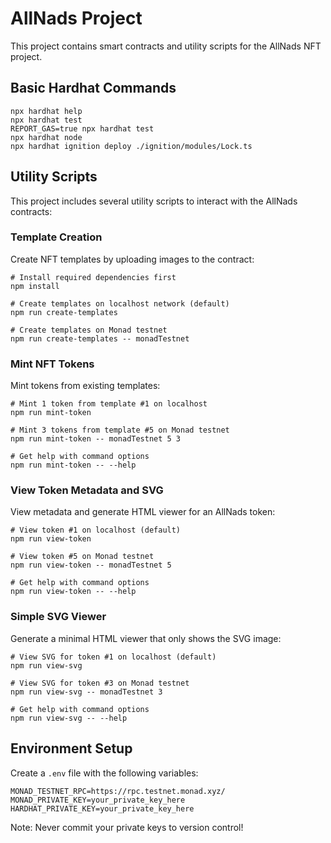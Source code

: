 # AllNads Project

This project contains smart contracts and utility scripts for the AllNads NFT project.

## Basic Hardhat Commands

```shell
npx hardhat help
npx hardhat test
REPORT_GAS=true npx hardhat test
npx hardhat node
npx hardhat ignition deploy ./ignition/modules/Lock.ts
```

## Utility Scripts

This project includes several utility scripts to interact with the AllNads contracts:

### Template Creation

Create NFT templates by uploading images to the contract:

```shell
# Install required dependencies first
npm install

# Create templates on localhost network (default)
npm run create-templates

# Create templates on Monad testnet
npm run create-templates -- monadTestnet
```

### Mint NFT Tokens

Mint tokens from existing templates:

```shell
# Mint 1 token from template #1 on localhost
npm run mint-token

# Mint 3 tokens from template #5 on Monad testnet
npm run mint-token -- monadTestnet 5 3

# Get help with command options
npm run mint-token -- --help
```

### View Token Metadata and SVG

View metadata and generate HTML viewer for an AllNads token:

```shell
# View token #1 on localhost (default)
npm run view-token

# View token #5 on Monad testnet
npm run view-token -- monadTestnet 5

# Get help with command options
npm run view-token -- --help
```

### Simple SVG Viewer

Generate a minimal HTML viewer that only shows the SVG image:

```shell
# View SVG for token #1 on localhost (default)
npm run view-svg

# View SVG for token #3 on Monad testnet
npm run view-svg -- monadTestnet 3

# Get help with command options
npm run view-svg -- --help
```

## Environment Setup

Create a `.env` file with the following variables:

```
MONAD_TESTNET_RPC=https://rpc.testnet.monad.xyz/
MONAD_PRIVATE_KEY=your_private_key_here
HARDHAT_PRIVATE_KEY=your_private_key_here
```

Note: Never commit your private keys to version control!
